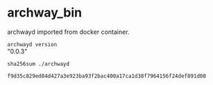 # archway_bin
archwayd imported from docker container.

```archwayd version```             
"0.0.3"

```sha256sum ./archwayd ```

```f9d35c829ed84d427a3e923ba93f2bac400a17ca1d38f7964156f24def891d08```
